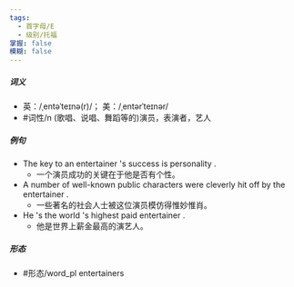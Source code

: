 ```yaml
---
tags:
  - 首字母/E
  - 级别/托福
掌握: false
模糊: false
---
```

##### 词义
- 英：/ˌentəˈteɪnə(r)/； 美：/ˌentərˈteɪnər/
- #词性/n  (歌唱、说唱、舞蹈等的)演员，表演者，艺人
##### 例句
- The key to an entertainer 's success is personality .
	- 一个演员成功的关键在于他是否有个性。
- A number of well-known public characters were cleverly hit off by the entertainer .
	- 一些著名的社会人士被这位演员模仿得惟妙惟肖。
- He 's the world 's highest paid entertainer .
	- 他是世界上薪金最高的演艺人。
##### 形态
- #形态/word_pl entertainers
